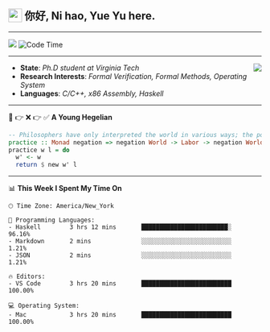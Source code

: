 <h2> <img style="vertical-align: text-bottom;" src=https://slackmojis.com/emojis/13253-yay-frog/download/ width=27> 你好, Ni hao, Yue Yu here. </h2>

---

![](https://shields.io/badge/dynamic/json?color=blue&amp;label=Visitors&amp;query=value&amp;url=https://api.countapi.xyz/hit/fishjump.fishjump) ![Code Time](https://img.shields.io/badge/Code%20Time-264%20hrs%2045%20mins-blue)

---

<img align='right' src=https://slackmojis.com/emojis/5264-coding/download> </td>

- **State**: *Ph.D student at Virginia Tech*
- **Research Interests**: *Formal Verification, Formal Methods, Operating System*
- **Languages**: *C/C++, x86 Assembly, Haskell*

---

🚫 👉 ❌ 👉 ✅ **A Young Hegelian**

``` haskell
-- Philosophers have only interpreted the world in various ways; the point is to change it.
practice :: Monad negation => negation World -> Labor -> negation World
practice w l = do
  w' <- w
  return $ new w' l
```

---


📊 **This Week I Spent My Time On** 

```text
🕑︎ Time Zone: America/New_York

💬 Programming Languages:
- Haskell        3 hrs 12 mins       ████████████████████████░     96.16%
- Markdown       2 mins              ░░░░░░░░░░░░░░░░░░░░░░░░░     1.21%
- JSON           2 mins              ░░░░░░░░░░░░░░░░░░░░░░░░░     1.21%

🔥 Editors:
- VS Code        3 hrs 20 mins       █████████████████████████     100.00%

💻 Operating System:
- Mac            3 hrs 20 mins       █████████████████████████     100.00%
```

